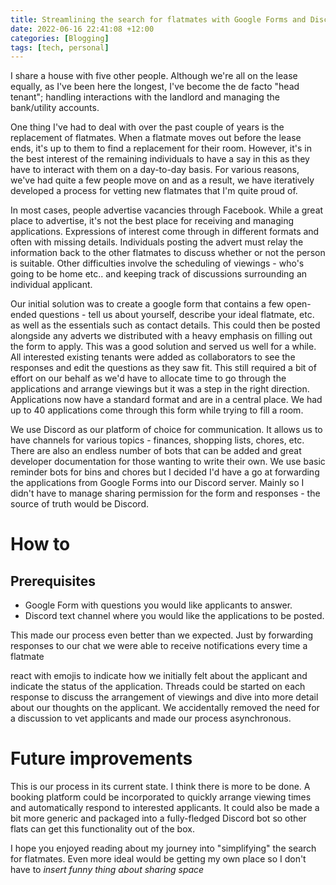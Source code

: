 ```yaml
---
title: Streamlining the search for flatmates with Google Forms and Discord
date: 2022-06-16 22:41:08 +12:00
categories: [Blogging]
tags: [tech, personal]
---
```


I share a house with five other people. Although we're all on the lease equally, as I've been here the longest, I've become the de facto "head tenant"; handling interactions with the landlord and managing the bank/utility accounts.

One thing I've had to deal with over the past couple of years is the replacement of flatmates. When a flatmate moves out before the lease ends, it's up to them to find a replacement for their room. However, it's in the best interest of the remaining individuals to have a say in this as they have to interact with them on a day-to-day basis. For various reasons, we've had quite a few people move on and as a result, we have iteratively developed a process for vetting new flatmates that I'm quite proud of.

In most cases, people advertise vacancies through Facebook. While a great place to advertise, it's not the best place for receiving and managing applications. Expressions of interest come through in different formats and often with missing details. Individuals posting the advert must relay the information back to the other flatmates to discuss whether or not the person is suitable. Other difficulties involve the scheduling of viewings - who's going to be home etc.. and keeping track of discussions surrounding an individual applicant.

Our initial solution was to create a google form that contains a few open-ended questions - tell us about yourself, describe your ideal flatmate, etc. as well as the essentials such as contact details. This could then be posted alongside any adverts we distributed with a heavy emphasis on filling out the form to apply. This was a good solution and served us well for a while. All interested existing tenants were added as collaborators to see the responses and edit the questions as they saw fit. This still required a bit of effort on our behalf as we'd have to allocate time to go through the applications and arrange viewings but it was a step in the right direction. Applications now have a standard format and are in a central place. We had up to 40 applications come through this form while trying to fill a room.

We use Discord as our platform of choice for communication. It allows us to have channels for various topics - finances, shopping lists, chores, etc. There are also an endless number of bots that can be added and great developer documentation for those wanting to write their own. We use basic reminder bots for bins and chores but I decided I'd have a go at forwarding the applications from Google Forms into our Discord server. Mainly so I didn't have to manage sharing permission for the form and responses - the source of truth would be Discord.

# How to

## Prerequisites

- Google Form with questions you would like applicants to answer.
- Discord text channel where you would like the applications to be posted.

This made our process even better than we expected. Just by forwarding responses to our chat we were able to receive notifications every time a flatmate

react with emojis to indicate how we initially felt about the applicant and indicate the status of the application. Threads could be started on each response to discuss the arrangement of viewings and dive into more detail about our thoughts on the applicant. We accidentally removed the need for a discussion to vet applicants and made our process asynchronous.

# Future improvements

This is our process in its current state. I think there is more to be done. A booking platform could be incorporated to quickly arrange viewing times and automatically respond to interested applicants. It could also be made a bit more generic and packaged into a fully-fledged Discord bot so other flats can get this functionality out of the box.

I hope you enjoyed reading about my journey into "simplifying" the search for flatmates. Even more ideal would be getting my own place so I don't have to _insert funny thing about sharing space_
